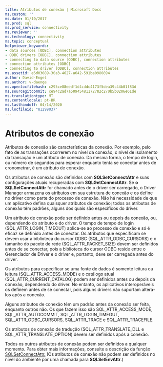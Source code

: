 ```yaml
---
title: Atributos de conexão | Microsoft Docs
ms.custom: ''
ms.date: 01/19/2017
ms.prod: sql
ms.prod_service: connectivity
ms.reviewer: ''
ms.technology: connectivity
ms.topic: conceptual
helpviewer_keywords:
- data sources [ODBC], connection attributes
- ODBC drivers [ODBC], connection attributes
- connecting to data source [ODBC], connection attributes
- connection attributes [ODBC]
- connecting to driver [ODBC], connection attributes
ms.assetid: e6d03089-30a3-4627-a642-591ba0980894
author: David-Engel
ms.author: v-daenge
ms.openlocfilehash: c295ce88eedf1d4cddc4173f5dea39c44b01f83d
ms.sourcegitcommit: ce94c2ad7a50945481172782c270b5b0206e61de
ms.translationtype: MT
ms.contentlocale: pt-BR
ms.lasthandoff: 04/14/2020
ms.locfileid: "81299037"
---
```

# <a name="connection-attributes"></a>Atributos de conexão
Atributos de conexão são características da conexão. Por exemplo, pelo fato de as transações ocorrerem no nível da conexão, o nível de isolamento da transação é um atributo de conexão. Da mesma forma, o tempo de login, ou número de segundos para esperar enquanto tenta se conectar antes de cronometrar, é um atributo de conexão.  
  
 Os atributos de conexão são definidos com **SQLSetConnectAttr** e suas configurações atuais recuperadas com **SQLGetConnectAttr**. Se **o SQLSetConnectAttr** for chamado antes de o driver ser carregado, o Driver Manager armazena os atributos em sua estrutura de conexão e os define no driver como parte do processo de conexão. Não há necessidade de que um aplicativo defina quaisquer atributos de conexão; todos os atributos de conexão têm padrões, alguns dos quais são específicos do driver.  
  
 Um atributo de conexão pode ser definido antes ou depois da conexão, ou, dependendo do atributo e do driver. O tempo de tempo de login (SQL_ATTR_LOGIN_TIMEOUT) aplica-se ao processo de conexão e só é eficaz se definido antes de conectar. Os atributos que especificam se devem usar a biblioteca do cursor ODBC (SQL_ATTR_ODBC_CURSORS) e o tamanho do pacote de rede (SQL_ATTR_PACKET_SIZE) devem ser definidos antes de se conectar, pois a biblioteca do cursor ODBC reside entre o Gerenciador de Driver e o driver e, portanto, deve ser carregada antes do driver.  
  
 Os atributos para especificar se uma fonte de dados é somente leitura ou leitura (SQL_ATTR_ACCESS_MODE) e o catálogo atual (SQL_ATTR_CURRENT_CATALOG) podem ser definidos antes ou depois da conexão, dependendo do driver. No entanto, os aplicativos interoperáveis os definem antes de se conectar, pois alguns drivers não suportam alterá-los após a conexão.  
  
 Alguns atributos de conexão têm um padrão antes da conexão ser feita, enquanto outros não. Os que fazem isso são SQL_ATTR_ACCESS_MODE, SQL_ATTR_AUTOCOMMIT, SQL_ATTR_LOGIN_TIMEOUT, SQL_ATTR_ODBC_CURSORS, SQL_ATTR_TRACE e SQL_ATTR_TRACEFILE.  
  
 Os atributos de conexão de tradução (SQL_ATTR_TRANSLATE_DLL e SQL_ATTR_TRANSLATE_OPTION) devem ser definidos após a conexão.  
  
 Todos os outros atributos de conexão podem ser definidos a qualquer momento. Para obter mais informações, consulte a descrição da função [SQLSetConnectAttr.](../../../odbc/reference/syntax/sqlsetconnectattr-function.md) (Os atributos de conexão não podem ser definidos no nível do ambiente por uma chamada para **SQLSetEnvAttr**.)
